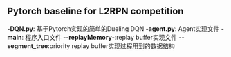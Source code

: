 ## Pytorch baseline for L2RPN competition
-**DQN.py**: 基于Pytorch实现的简单的Dueling DQN
-**agent.py**: Agent实现文件
-**main**: 程序入口文件
--**replayMemory**-:replay buffer实现文件
--**segment_tree**:priority replay buffer实现过程用到的数据结构
